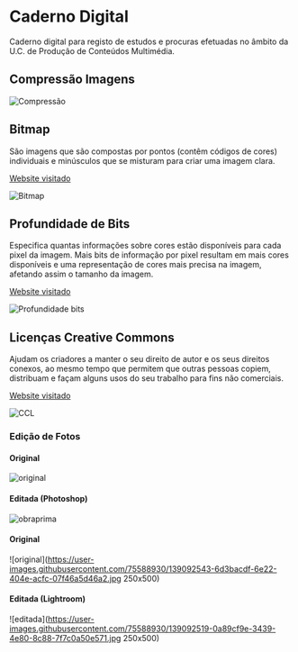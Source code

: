 # Caderno Digital

Caderno digital para registo de estudos e procuras efetuadas no âmbito da U.C. de Produção de Conteúdos Multimédia.

## Compressão Imagens

![Compressão](https://cdn.geckoandfly.com/wp-content/uploads/2016/12/lossy-compression-ratios.jpg)


## Bitmap

  São imagens que são compostas por pontos (contêm códigos de cores) individuais  e minúsculos que se misturam para criar uma imagem clara.
  
[Website visitado](https://www.ciabyte.com.br/faq/o-que-e-imagem-bitmap.asp)
 
![Bitmap](https://www.ciabyte.com.br/imagens/mapa-bits.gif)


## Profundidade de Bits

  Especifica quantas informações sobre cores estão disponíveis para cada pixel da imagem. Mais bits de informação por pixel resultam em mais cores disponíveis e uma representação de cores mais precisa na imagem, afetando assim o tamanho da imagem.

[Website visitado](https://helpx.adobe.com/pt/photoshop/using/bit-depth.html)

![Profundidade bits](https://www.sony.com/image/df061f174ed4404d8044a39195c24c28?fmt=png-alpha&wid=600)


## Licenças Creative Commons

  Ajudam os criadores a manter o seu direito de autor e os seus direitos conexos, ao mesmo tempo que permitem que outras pessoas copiem, distribuam e façam alguns usos do seu trabalho para fins não comerciais.

[Website visitado](https://creativecommons.org/licenses/?lang=pt)

![CCL](https://www.researchgate.net/profile/Wagner-Soares-Rossi-2/publication/304661725/figure/fig1/AS:379033578688515@1467380055709/Figura-1-Simbolos-utilizados-e-atribuicoes-das-licencas-Creative-Commons-Fonte-Adaptado.png)

### Edição de Fotos
#### Original

![original](https://4.bp.blogspot.com/-mn0-VShv4ik/Uob35QzS6kI/AAAAAAAAFM0/UuLbtTX-tlk/s1600/Funny-Capybara.jpg)

#### Editada (Photoshop)

![obraprima](https://user-images.githubusercontent.com/75588930/138940810-ee4bc681-6148-4bda-973c-983f25757b67.jpg)

#### Original

![original](https://user-images.githubusercontent.com/75588930/139092543-6d3bacdf-6e22-404e-acfc-07f46a5d46a2.jpg 250x500)

#### Editada (Lightroom)

![editada](https://user-images.githubusercontent.com/75588930/139092519-0a89cf9e-3439-4e80-8c88-7f7c0a50e571.jpg 250x500)


